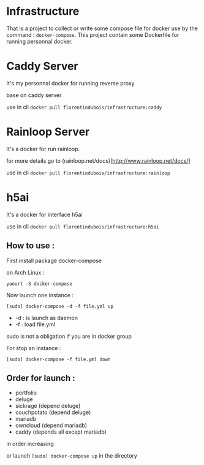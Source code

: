 Infrastructure
=====

That is a project to collect or write some compose file for docker use by the command : ``docker-compose``.
This project contain some Dockerfile for running personnal docker.


Caddy Server
====

It's my personnal docker for running reverse proxy

base on caddy server

use in cli ``docker pull florentindubois/infrastructure:caddy``

Rainloop Server
====

It's a docker for run rainloop.

for more details go to (rainloop.net/docs)[http://www.rainloop.net/docs/]

use in cli ``docker pull florentindubois/infrastructure:rainloop``

h5ai
====

It's a docker for interface h5ai

use in cli ``docker pull florentindubois/infrastructure:h5ai``


How to use :
----

First install package docker-compose

on Arch Linux :

``yaourt -S docker-compose``

Now launch one instance :

``[sudo] docker-compose -d -f file.yml up``

* -d : is launch as daemon
* -f : load file.yml

sudo is not a obligation if you are in docker group

For stop an instance :

``[sudo] docker-compose -f file.yml down``

Order for launch :
-----

- portfolio
- deluge
- sickrage (depend deluge)
- couchpotato (depend deluge)
- mariadb
- owncloud (depend mariadb)
- caddy (depends all except mariadb)

in order increasing

or launch ``[sudo] docker-compose up`` in the directory
